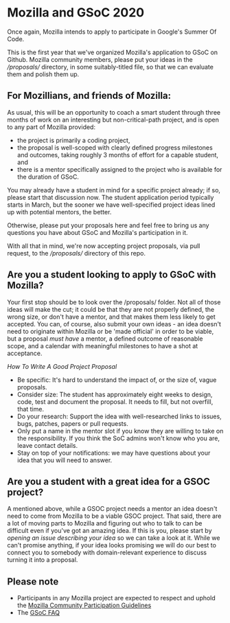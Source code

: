# Mozilla and GSoC 2020

Once again, Mozilla intends to apply to participate in Google's Summer Of Code.

This is the first year that we've organized Mozilla's application to GSoC on Github. Mozilla community members, please put your ideas in the */proposals/* directory, in some suitably-titled file, so that we can evaluate them and polish them up.

## For Mozillians, and friends of Mozilla:

As usual, this will be an opportunity to coach a smart student through three months of work on an interesting but non-critical-path project, and is open to any part of Mozilla provided: 

* the project is primarily a coding project, 
* the proposal is well-scoped with clearly defined progress milestones and outcomes, taking roughly 3 months of effort for a capable student, and 
* there is a mentor specifically assigned to the project who is available for the duration of GSoC.

You may already have a student in mind for a specific project already; if so, please start that discussion now. The student application period typically starts in March, but the sooner we have well-specified project ideas lined up with potential mentors, the better. 

Otherwise, please put your proposals here and feel free to bring us any questions you have about GSoC and Mozilla's participation in it.

With all that in mind, we're now accepting project proposals, via pull request, to the */proposals/* directory of this repo.

## Are you a student looking to apply to GSoC with Mozilla? 

Your first stop should be to look over the /proposals/ folder. Not all of those ideas will make the cut; it could be that they are not properly defined, the wrong size, or don't have a mentor, and that makes them less likely to get accepted. You can, of course, also submit your own ideas - an idea doesn't need to originate within Mozilla or be 'made official' in order to be viable, but a proposal *must have* a mentor, a defined outcome of reasonable scope, and a calendar with meaningful milestones to have a shot at acceptance.

*How To Write A Good Project Proposal*

* Be specific: It's hard to understand the impact of, or the size of, vague proposals.
* Consider size: The student has approximately eight weeks to design, code, test and document the proposal. It needs to fill, but not overfill, that time.
* Do your research: Support the idea with well-researched links to issues, bugs, patches, papers or pull requests.
* Only put a name in the mentor slot if you know they are willing to take on the responsibility. If you think the SoC admins won't know who you are, leave contact details.
* Stay on top of your notifications: we may have questions about your idea that you will need to answer.

## Are you a student with a great idea for a GSOC project?

A mentioned above, while a GSOC project needs a mentor an idea doesn't need to come from Mozilla to be a viable GSOC project. That said, there are a lot of moving parts to Mozilla and figuring out who to talk to can be difficult even if you've got an amazing idea. If this is you, please start by *opening an issue describing your idea* so we can take a look at it. While we can't promise anything, if your idea looks promising we will do our best to connect you to somebody with domain-relevant experience to discuss turning it into a proposal.

## Please note

* Participants in any Mozilla project are expected to respect and uphold the [Mozilla Community Participation Guidelines](https://www.mozilla.org/en-US/about/governance/policies/participation/)
* The [GSoC FAQ](https://developers.google.com/open-source/gsoc/faq)
